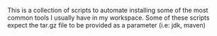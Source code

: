 This is a collection of scripts to automate installing some of the most common tools I usually have in my workspace. Some of these scripts expect the tar.gz file to be provided as a parameter (i.e: jdk, maven)
